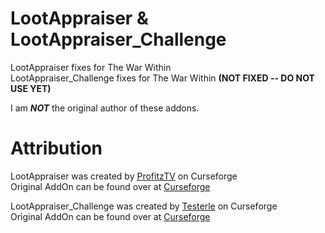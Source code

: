 # LootAppraiser & LootAppraiser_Challenge
 LootAppraiser fixes for The War Within  
 LootAppraiser_Challenge fixes for The War Within **(NOT FIXED -- DO NOT USE YET)**  
   
 I am **_NOT_** the original author of these addons.

# Attribution
LootAppraiser was created by [ProfitzTV](https://www.curseforge.com/members/profitztv) on Curseforge  
Original AddOn can be found over at [Curseforge](https://www.curseforge.com/wow/addons/lootappraiser)  
  
LootAppraiser_Challenge was created by [Testerle](https://www.curseforge.com/members/testerle) on Curseforge  
Original AddOn can be found over at [Curseforge](https://www.curseforge.com/wow/addons/lootappraiser_challenge)
